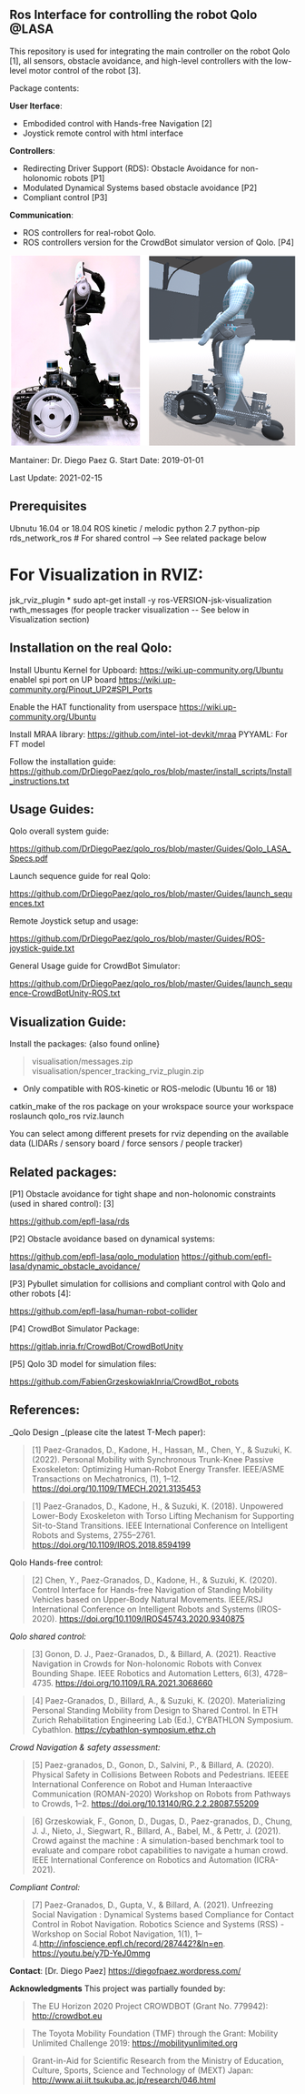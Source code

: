 ## Ros Interface for controlling the robot Qolo @LASA
This repository is used for integrating the main controller on the robot Qolo [1], all sensors, obstacle avoidance, and high-level controllers with the low-level motor control of the robot [3].

Package contents:

**User Iterface**:
  * Embodided control with Hands-free Navigation [2] 
  * Joystick remote control with html interface
  
**Controllers**:
  * Redirecting Driver Support (RDS): Obstacle Avoidance for non-holonomic robots [P1]
  * Modulated Dynamical Systems based obstacle avoidance [P2]
  * Compliant control [P3]
  
**Communication**: 
  * ROS controllers for real-robot Qolo.
  * ROS controllers version for the CrowdBot simulator version of Qolo. [P4]
  
![Alt text](/visualisation/qolo_images/qolo_sim.png?raw=true "Qolo version @LASA-EPFL and CrowdBot Simulator version.")

Mantainer: Dr. Diego Paez G.
Start Date: 2019-01-01

Last Update: 2021-02-15

## Prerequisites

Ubnutu 16.04 or 18.04
ROS kinetic / melodic
python 2.7
python-pip
rds_network_ros # For shared control --> See related package below

# For Visualization in RVIZ:
jsk_rviz_plugin
	* sudo apt-get install -y ros-VERSION-jsk-visualization
rwth_messages (for people tracker visualization -- See below in Visualization section)


## Installation on the real Qolo:
Install Ubuntu Kernel for Upboard: https://wiki.up-community.org/Ubuntu
enablel spi port on UP board
	https://wiki.up-community.org/Pinout_UP2#SPI_Ports

Enable the HAT functionality from userspace
	https://wiki.up-community.org/Ubuntu

Install MRAA library: https://github.com/intel-iot-devkit/mraa
PYYAML: For FT model

Follow the installation guide: 
https://github.com/DrDiegoPaez/qolo_ros/blob/master/install_scripts/Install_instructions.txt

## Usage Guides:

Qolo overall system guide:

https://github.com/DrDiegoPaez/qolo_ros/blob/master/Guides/Qolo_LASA_Specs.pdf

Launch sequence guide for real Qolo:

https://github.com/DrDiegoPaez/qolo_ros/blob/master/Guides/launch_sequences.txt

Remote Joystick setup and usage:

https://github.com/DrDiegoPaez/qolo_ros/blob/master/Guides/ROS-joystick-guide.txt

General Usage guide for CrowdBot Simulator:

https://github.com/DrDiegoPaez/qolo_ros/blob/master/Guides/launch_sequence-CrowdBotUnity-ROS.txt

## Visualization Guide:

Install the packages: {also found online}
> visualisation/messages.zip
> visualisation/spencer_tracking_rviz_plugin.zip
* Only compatible with ROS-kinetic or ROS-melodic (Ubuntu 16 or 18)

catkin_make of the ros package on your wrokspace
source your workspace
roslaunch qolo_ros rviz.launch

You can select among different presets for rviz depending on the available data (LIDARs / sensory board / force sensors / people tracker)

## Related packages:

[P1] Obstacle avoidance for tight shape and non-holonomic constraints (used in shared control): [3] 

https://github.com/epfl-lasa/rds

[P2] Obstacle avoidance based on dynamical systems:

https://github.com/epfl-lasa/qolo_modulation
https://github.com/epfl-lasa/dynamic_obstacle_avoidance/

[P3] Pybullet simulation for collisions and compliant control with Qolo and other robots [4]:

https://github.com/epfl-lasa/human-robot-collider

[P4] CrowdBot Simulator Package:

https://gitlab.inria.fr/CrowdBot/CrowdBotUnity

[P5] Qolo 3D model for simulation files:

https://github.com/FabienGrzeskowiakInria/CrowdBot_robots


## References:
_Qolo Design _(please cite the latest T-Mech paper):

> [1] Paez-Granados, D., Kadone, H., Hassan, M., Chen, Y., & Suzuki, K. (2022). Personal Mobility with Synchronous Trunk-Knee Passive Exoskeleton: Optimizing Human-Robot Energy Transfer. IEEE/ASME Transactions on Mechatronics, (1), 1–12. https://doi.org/10.1109/TMECH.2021.3135453

> [1] Paez-Granados, D., Kadone, H., & Suzuki, K. (2018). Unpowered Lower-Body Exoskeleton with Torso Lifting Mechanism for Supporting Sit-to-Stand Transitions. IEEE International Conference on Intelligent Robots and Systems, 2755–2761. https://doi.org/10.1109/IROS.2018.8594199

Qolo Hands-free control:

> [2] Chen, Y., Paez-Granados, D., Kadone, H., & Suzuki, K. (2020). Control Interface for Hands-free Navigation of Standing Mobility Vehicles based on Upper-Body Natural Movements. IEEE/RSJ International Conference on Intelligent Robots and Systems (IROS-2020). https://doi.org/10.1109/IROS45743.2020.9340875

_Qolo shared control:_

> [3] Gonon, D. J., Paez-Granados, D., & Billard, A. (2021). Reactive Navigation in Crowds for Non-holonomic Robots with Convex Bounding Shape. IEEE Robotics and Automation Letters, 6(3), 4728–4735. https://doi.org/10.1109/LRA.2021.3068660

> [4] Paez-Granados, D., Billard, A., & Suzuki, K. (2020). Materializing Personal Standing Mobility from Design to Shared Control. In ETH Zurich Rehabilitation Engineering Lab (Ed.), CYBATHLON Symposium. Cybathlon. https://cybathlon-symposium.ethz.ch

_Crowd Navigation & safety assessment:_

> [5] Paez-granados, D., Gonon, D., Salvini, P., & Billard, A. (2020). Physical Safety in Collisions Between Robots and Pedestrians. IEEEE International Conference on Robot and Human Interaactive Communication (ROMAN-2020) Workshop on Robots from Pathways to Crowds, 1–2. https://doi.org/10.13140/RG.2.2.28087.55209

> [6] Grzeskowiak, F., Gonon, D., Dugas, D., Paez-granados, D., Chung, J. J., Nieto, J., Siegwart, R., Billard, A., Babel, M., & Pettr, J. (2021). Crowd against the machine : A simulation-based benchmark tool to evaluate and compare robot capabilities to navigate a human crowd. IEEE International Conference on Robotics and Automation (ICRA-2021).

_Compliant Control:_

> [7] Paez-Granados, D., Gupta, V., & Billard, A. (2021). Unfreezing Social Navigation : Dynamical Systems based Compliance for Contact Control in Robot Navigation. Robotics Science and Systems (RSS) - Workshop on Social Robot Navigation, 1(1), 1–4.http://infoscience.epfl.ch/record/287442?&ln=en.  https://youtu.be/y7D-YeJ0mmg

**Contact**: 
[Dr. Diego Paez]
https://diegofpaez.wordpress.com/

**Acknowledgments**
This project was partially founded by:
> The EU Horizon 2020 Project CROWDBOT (Grant No. 779942): http://crowdbot.eu

> The Toyota Mobility Foundation (TMF) through the Grant: Mobility Unlimited Challenge 2019: https://mobilityunlimited.org

> Grant-in-Aid for Scientific Research from the Ministry of Education, Culture, Sports, Science and Technology of (MEXT) Japan: http://www.ai.iit.tsukuba.ac.jp/research/046.html
